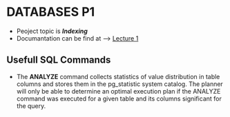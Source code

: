 # DATABASES P1
- Peoject topic is **_Indexing_** 
- Documantation can be find at --> [Lecture 1](https://github.com/Kyleann/AGH_Databeses_2/files/11012274/01-recap-sql-postgres-latest.pdf)

## Usefull SQL Commands 
  - The **ANALYZE** command collects statistics of value distribution in table columns and stores them in the pg_statistic system catalog. The planner will only be able to determine an optimal execution plan if the ANALYZE command was executed for a given table and its columns significant for the query.

